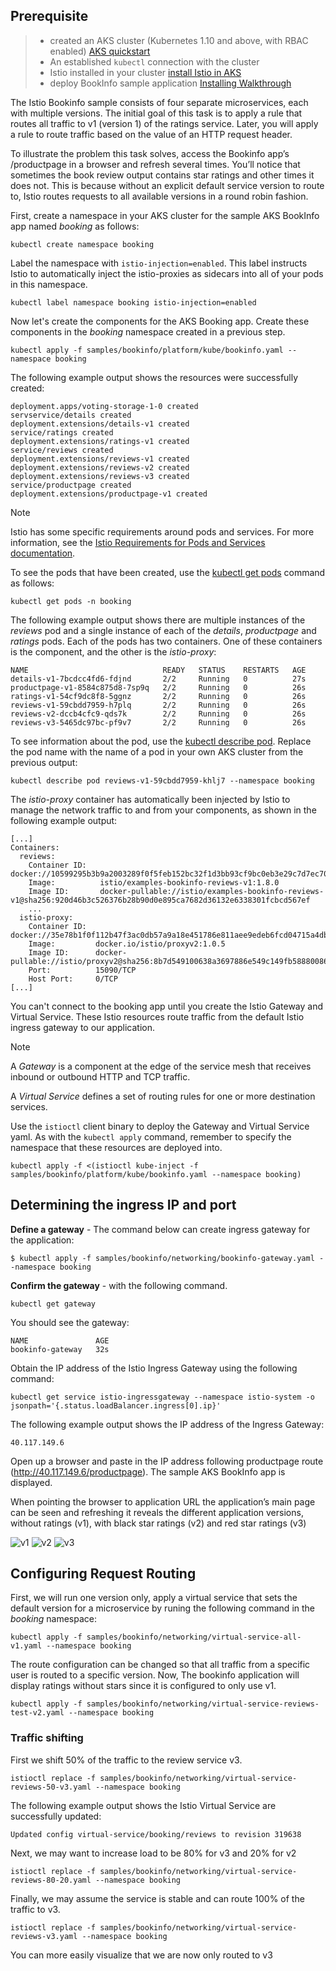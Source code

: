 
## Prerequisite

> * created an AKS cluster (Kubernetes 1.10 and above, with RBAC enabled) [AKS quickstart](https://github.com/MicrosoftDocs/azure-docs/blob/master/articles/aks/kubernetes-walkthrough.md)
> * An established `kubectl` connection with the cluster
> * Istio installed in your cluster [install Istio in AKS](https://github.com/MicrosoftDocs/azure-docs/blob/master/articles/aks/istio-install.md)
> * deploy BookInfo sample application [Installing Walkthrough](https://github.com/brunoterkaly/istio/blob/master/Istio-BookInfo-Walkthrough.md)

The Istio Bookinfo sample consists of four separate microservices, each with multiple versions. The initial goal of this task is to apply a rule that routes all traffic to v1 (version 1) of the ratings service. Later, you will apply a rule to route traffic based on the value of an HTTP request header.

To illustrate the problem this task solves, access the Bookinfo app’s /productpage in a browser and refresh several times. You’ll notice that sometimes the book review output contains star ratings and other times it does not. This is because without an explicit default service version to route to, Istio routes requests to all available versions in a round robin fashion.


First, create a namespace in your AKS cluster for the sample AKS BookInfo app named *booking* as follows:

```console
kubectl create namespace booking
```

Label the namespace with `istio-injection=enabled`. This label instructs Istio to automatically inject the istio-proxies as sidecars into all of your pods in this namespace.

```console
kubectl label namespace booking istio-injection=enabled
```

Now let's create the components for the AKS Booking app. Create these components in the *booking* namespace created in a previous step.

```console
kubectl apply -f samples/bookinfo/platform/kube/bookinfo.yaml --namespace booking
```

The following example output shows the resources were successfully created:

```
deployment.apps/voting-storage-1-0 created
servservice/details created
deployment.extensions/details-v1 created
service/ratings created
deployment.extensions/ratings-v1 created
service/reviews created
deployment.extensions/reviews-v1 created
deployment.extensions/reviews-v2 created
deployment.extensions/reviews-v3 created
service/productpage created
deployment.extensions/productpage-v1 created
```

> [!NOTE]
> Istio has some specific requirements around pods and services. For more information, see the [Istio Requirements for Pods and Services documentation](https://istio.io/docs/setup/kubernetes/spec-requirements/).

To see the pods that have been created, use the [kubectl get pods](https://kubernetes.io/docs/reference/generated/kubectl/kubectl-commands#get) command as follows:

```console
kubectl get pods -n booking
```

The following example output shows there are multiple instances of the *reviews* pod and a single instance of each of the *details*, *productpage* and *ratings* pods. Each of the pods has two containers. One of these containers is the component, and the other is the *istio-proxy*:

```
NAME                              READY   STATUS    RESTARTS   AGE
details-v1-7bcdcc4fd6-fdjnd       2/2     Running   0          27s
productpage-v1-8584c875d8-7sp9q   2/2     Running   0          26s
ratings-v1-54cf9dc8f8-5ggnz       2/2     Running   0          26s
reviews-v1-59cbdd7959-h7plq       2/2     Running   0          26s
reviews-v2-dccb4cfc9-qds7k        2/2     Running   0          26s
reviews-v3-5465dc97bc-pf9v7       2/2     Running   0          26s
```

To see information about the pod, use the [kubectl describe pod](https://kubernetes.io/docs/reference/generated/kubectl/kubectl-commands#describe). Replace the pod name with the name of a pod in your own AKS cluster from the previous output:

```console
kubectl describe pod reviews-v1-59cbdd7959-khlj7 --namespace booking
```

The *istio-proxy* container has automatically been injected by Istio to manage the network traffic to and from your components, as shown in the following example output:

```
[...]
Containers:
  reviews:
    Container ID:   docker://10599295b3b9a2003289f0f5feb152bc32f1d3bb93cf9bc0eb3e29c7d7ec705d
    Image:          istio/examples-bookinfo-reviews-v1:1.8.0
    Image ID:       docker-pullable://istio/examples-bookinfo-reviews-v1@sha256:920d46b3c526376b28b90d0e895ca7682d36132e6338301fcbcd567ef
    ...
  istio-proxy:
    Container ID:  docker://35e78b1f0f112b47f3ac0db57a9a18e451786e811aee9edeb6fcd04715a4db1a
    Image:         docker.io/istio/proxyv2:1.0.5
    Image ID:      docker-pullable://istio/proxyv2@sha256:8b7d549100638a3697886e549c149fb588800861de8c83605557a9b4b20343d4
    Port:          15090/TCP
    Host Port:     0/TCP
[...]
```

You can't connect to the booking app until you create the Istio Gateway and Virtual Service. These Istio resources route traffic from the default Istio ingress gateway to our application.

> [!NOTE]
> A *Gateway* is a component at the edge of the service mesh that receives inbound or outbound HTTP and TCP traffic.
>
> A *Virtual Service* defines a set of routing rules for one or more destination services.

Use the `istioctl` client binary to deploy the Gateway and Virtual Service yaml. As with the `kubectl apply` command, remember to specify the namespace that these resources are deployed into.

```console
kubectl apply -f <(istioctl kube-inject -f samples/bookinfo/platform/kube/bookinfo.yaml --namespace booking)
```
## Determining the ingress IP and port


**Define a gateway** - The command below can create ingress gateway for the application:

```
$ kubectl apply -f samples/bookinfo/networking/bookinfo-gateway.yaml --namespace booking
```

**Confirm the gateway** -  with the following command.

```
kubectl get gateway
```

You should see the gateway:

```
NAME               AGE
bookinfo-gateway   32s
```

Obtain the IP address of the Istio Ingress Gateway using the following command:

```console
kubectl get service istio-ingressgateway --namespace istio-system -o jsonpath='{.status.loadBalancer.ingress[0].ip}'
```

The following example output shows the IP address of the Ingress Gateway:

```
40.117.149.6
```

Open up a browser and paste in the IP address following productpage route (http://40.117.149.6/productpage). The sample AKS BookInfo app is displayed.

When pointing the browser to application URL the application’s main page can be seen and refreshing it reveals the different application versions, without ratings (v1), with black star ratings (v2) and red star ratings (v3)

![v1](./images/bookinfo-istio-aks-canary-v1.png)
![v2](./images/bookinfo-istio-aks-canary-v2.png)
![v3](./images/bookinfo-istio-aks-canary-v3.png)

## Configuring Request Routing

First, we will run one version only, apply a virtual service that sets the default version for a microservice by runing the following command in the *booking* namespace:

```
kubectl apply -f samples/bookinfo/networking/virtual-service-all-v1.yaml --namespace booking
```

The route configuration can be changed so that all traffic from a specific user is routed to a specific version. Now, The bookinfo application will display ratings without stars since it is configured to only use v1.

```
kubectl apply -f samples/bookinfo/networking/virtual-service-reviews-test-v2.yaml --namespace booking
```

### Traffic shifting

First we shift 50% of the traffic to the review service v3.

```console
istioctl replace -f samples/bookinfo/networking/virtual-service-reviews-50-v3.yaml --namespace booking
```

The following example output shows the Istio Virtual Service are successfully updated:

```
Updated config virtual-service/booking/reviews to revision 319638
```

Next, we may want to increase load to be 80% for v3 and 20% for v2 

```console
istioctl replace -f samples/bookinfo/networking/virtual-service-reviews-80-20.yaml --namespace booking
```
Finally, we may assume the service is stable and can route 100% of the traffic to v3.

```console
istioctl replace -f samples/bookinfo/networking/virtual-service-reviews-v3.yaml --namespace booking
```

You can more easily visualize that we are now only routed to v3
